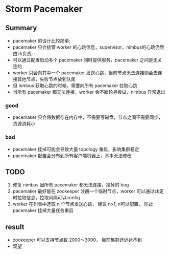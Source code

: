 # Storm Pacemaker

## Summary
- pacemaker 的设计比较简单;
- pacemaker 只会接管 worker 的心跳信息，supervisor，nimbus的心跳仍然由zk负责;
- 可以通过配置启动多个 pacemaker 同时提供服务，pacemaker 之间是无关连的
- worker 只会向其中一个 pacemaker 发送心跳，当前节点无法连接则会去连接其他节点，失败节点放到队尾
- 但 nimbus 获取心跳的时候，需要向所有 pacemaker 拉取心跳
- 当所有 pacemaker 都无法连接，worker 会不断轮寻尝试，nimbus 异常退出

### good
- pacemaker 只会将数据存在内存中，不需要写磁盘，节点之间不需要同步，资源消耗小

### bad
- pacemaker 挂掉可能会导致大量 topology 重启，影响集群稳定
- pacemaker 配置会分布到所有客户端机器上，基本无法修改

## TODO
1. 修复 nimbus 因所有 pacemaker 都无法连接，挂掉的 bug
2. pacemaker 最好能在 zookeeper 注册一个临时节点，worker 可以通过zk定时拉取信息，拉取间隔可以config
3. worker 在列表中选取 n 个节点发送心跳， 建议 n>1, n可以配置， 防止 pacemaker 挂掉大量任务重启

## result
- zookeeper 可以支持节点数 2000～3000， 目前集群还远达不到
- 观望
